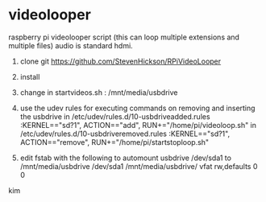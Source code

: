 videolooper
===========

raspberry pi videolooper script (this can loop multiple extensions and multiple files) audio is standard hdmi.


1. clone git https://github.com/StevenHickson/RPiVideoLooper

2. install

3. change in startvideos.sh :
   /mnt/media/usbdrive

4. use the udev rules for executing commands on removing and inserting the usbdrive
   in /etc/udev/rules.d/10-usbdriveadded.rules    :KERNEL=="sd?1", ACTION=="add", RUN+="/home/pi/videoloop.sh"
   in /etc/udev/rules.d/10-usbdriveremoved.rules  :KERNEL=="sd?1", ACTION=="remove", RUN+="/home/pi/startstoploop.sh"

5. edit fstab with the following to automount usbdrive /dev/sda1 to /mnt/media/usbdrive 
   /dev/sda1 /mnt/media/usbdrive/ vfat rw,defaults 0 0


kim
